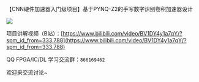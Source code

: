 【CNN硬件加速器入门级项目】基于PYNQ-Z2的手写数字识别卷积加速器设计

![](https://jccao-tc1.oss-cn-shanghai.aliyuncs.com/xsj/20220520154137.png)

项目讲解视频（B站）：[https://www.bilibili.com/video/BV1DY4y1a7qY/?spm_id_from=333.788](https://www.bilibili.com/video/BV1DY4y1a7qY/?spm_id_from=333.788)

QQ FPGA/IC/DL 学习交流群：`866169462`

欢迎来交流讨论~